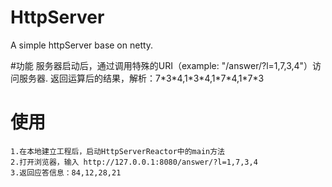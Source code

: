 # HttpServer
A simple httpServer base on netty.

#功能
	服务器启动后，通过调用特殊的URI（example: "/answer/?l=1,7,3,4"）访问服务器.
	返回运算后的结果，解析：7\*3\*4,1\*3\*4,1\*7\*4,1\*7\*3

# 使用
	1.在本地建立工程后，启动HttpServerReactor中的main方法
	2.打开浏览器，输入 http://127.0.0.1:8080/answer/?l=1,7,3,4
	3.返回应答信息：84,12,28,21

